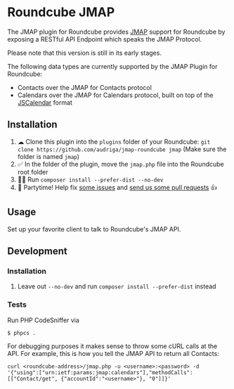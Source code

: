 # Roundcube JMAP
The JMAP plugin for Roundcube provides [JMAP](https://jmap.io/) support for Roundcube by exposing a RESTful API Endpoint which speaks the JMAP Protocol.

Please note that this version is still in its early stages.

The following data types are currently supported by the JMAP Plugin for Roundcube:

* Contacts over the JMAP for Contacts protocol
* Calendars over the JMAP for Calendars protocol, built on top of the [JSCalendar](https://tools.ietf.org/html/draft-ietf-calext-jscalendar-32) format

## Installation
1. ☁ Clone this plugin into the `plugins` folder of your Roundcube: `git clone https://github.com/audriga/jmap-roundcube jmap` (Make sure the folder is named `jmap`)
1. ✅ In the folder of the plugin, move the `jmap.php` file into the Roundcube root folder
1. 👩‍💻 Run `composer install --prefer-dist --no-dev`
1. 🎉 Partytime! Help fix [some issues](https://github.com/audriga/jmap-roundcube/issues) and [send us some pull requests](https://github.com/audriga/jmap-roundcube/pulls) 👍

## Usage
Set up your favorite client to talk to Roundcube's JMAP API.

## Development
### Installation
1. Leave out `--no-dev` and run `composer install --prefer-dist` instead

### Tests
Run PHP CodeSniffer via
```
$ phpcs .
```

For debugging purposes it makes sense to throw some cURL calls at the API. For example, this is how you tell the JMAP API to return all Contacts:

```
curl <roundcube-address>/jmap.php -u <username>:<password> -d '{"using":["urn:ietf:params:jmap:calendars"],"methodCalls":[["Contact/get", {"accountId":"<username>"}, "0"]]}'
```

